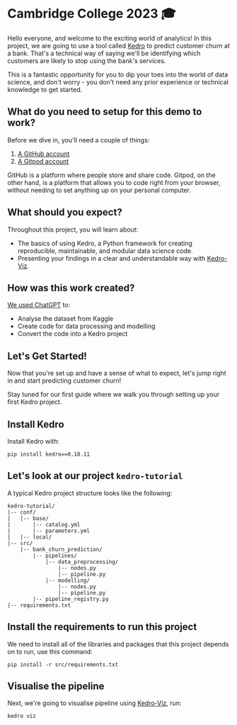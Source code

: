 # Cambridge College 2023 🎓

Hello everyone, and welcome to the exciting world of analytics! In this project, we are going to use a tool called [Kedro](https://kedro.org/) to predict customer churn at a bank. That's a technical way of saying we'll be identifying which customers are likely to stop using the bank's services.

This is a fantastic opportunity for you to dip your toes into the world of data science, and don't worry - you don't need any prior experience or technical knowledge to get started.

## What do you need to setup for this demo to work?

Before we dive in, you'll need a couple of things:

1. [A GitHub account](https://github.com/join) 
2. [A Gitpod account](https://gitpod.io/login/)

GitHub is a platform where people store and share code. Gitpod, on the other hand, is a platform that allows you to code right from your browser, without needing to set anything up on your personal computer.

## What should you expect?

Throughout this project, you will learn about:

- The basics of using Kedro, a Python framework for creating reproducible, maintainable, and modular data science code.
- Presenting your findings in a clear and understandable way with [Kedro-Viz](https://demo.kedro.org/).

## How was this work created? 

[We used ChatGPT](https://chat.openai.com/share/9a244617-9fe9-43bf-ab30-9e528a9269cd) to: 

 - Analyse the dataset from Kaggle
 - Create code for data processing and modelling
 - Convert the code into a Kedro project

## Let's Get Started!

Now that you're set up and have a sense of what to expect, let's jump right in and start predicting customer churn!

Stay tuned for our first guide where we walk you through setting up your first Kedro project.

## Install Kedro

Install Kedro with:

```
pip install kedro==0.18.11
```

## Let's look at our project `kedro-tutorial`

A typical Kedro project structure looks like the following:

```
kedro-tutorial/
|-- conf/
|   |-- base/
|       |-- catalog.yml
|       |-- parameters.yml
|   |-- local/
|-- src/
    |-- bank_churn_prediction/
        |-- pipelines/
            |-- data_preprocessing/
                |-- nodes.py
                |-- pipeline.py
            |-- modelling/
                |-- nodes.py
                |-- pipeline.py
        |-- pipeline_registry.py
|-- requirements.txt
```

 ## Install the requirements to run this project

 We need to install all of the libraries and packages that this project depends on to run, use this command:

 ```
 pip install -r src/requirements.txt
 ```

## Visualise the pipeline 

Next, we're going to visualise pipeline using [Kedro-Viz](https://demo.kedro.org/), run: 

```
kedro viz
```
